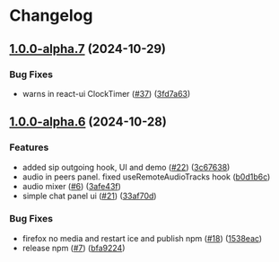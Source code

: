 # Changelog

## [1.0.0-alpha.7](https://github.com/8xFF/atm0s-media-sdk-ts/compare/react-ui@v1.0.0-alpha.6...react-ui@v1.0.0-alpha.7) (2024-10-29)


### Bug Fixes

* warns in react-ui ClockTimer ([#37](https://github.com/8xFF/atm0s-media-sdk-ts/issues/37)) ([3fd7a63](https://github.com/8xFF/atm0s-media-sdk-ts/commit/3fd7a634b7ef45d988c3090583a7d68209f42152))

## [1.0.0-alpha.6](https://github.com/8xFF/atm0s-media-sdk-ts/compare/react-ui-v1.0.0-alpha.5...react-ui@v1.0.0-alpha.6) (2024-10-28)


### Features

* added sip outgoing hook, UI and demo ([#22](https://github.com/8xFF/atm0s-media-sdk-ts/issues/22)) ([3c67638](https://github.com/8xFF/atm0s-media-sdk-ts/commit/3c6763804c92fc3d5f4d1bc5b9492f59b7743547))
* audio in peers panel. fixed useRemoteAudioTracks hook ([b0d1b6c](https://github.com/8xFF/atm0s-media-sdk-ts/commit/b0d1b6c3dc6fd7c3593fee4b907041fae812d8e1))
* audio mixer ([#6](https://github.com/8xFF/atm0s-media-sdk-ts/issues/6)) ([3afe43f](https://github.com/8xFF/atm0s-media-sdk-ts/commit/3afe43fe9e73bf8e0758e00aa4d447474041762c))
* simple chat panel ui ([#21](https://github.com/8xFF/atm0s-media-sdk-ts/issues/21)) ([33af70d](https://github.com/8xFF/atm0s-media-sdk-ts/commit/33af70d319cc320cafea509b59376bbc9e78910f))


### Bug Fixes

* firefox no media and restart ice and publish npm ([#18](https://github.com/8xFF/atm0s-media-sdk-ts/issues/18)) ([1538eac](https://github.com/8xFF/atm0s-media-sdk-ts/commit/1538eacd78190de40592a4907d1c478ad01ff804))
* release npm ([#7](https://github.com/8xFF/atm0s-media-sdk-ts/issues/7)) ([bfa9224](https://github.com/8xFF/atm0s-media-sdk-ts/commit/bfa92248dffc3fc5a843e7802f23a491c4e53859))
